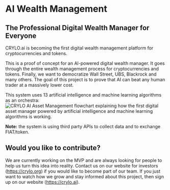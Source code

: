 # AI Wealth Management
## The Professional Digital Wealth Manager for Everyone
CRYLO.ai is becoming the first digital wealth management platform for cryptocurrencies and tokens.

This is a proof of concept for an AI-powered digital wealth manager. It goes through the entire wealth management process for cryptocurrencies and tokens. Finally, we want to democratize Wall Street, UBS, Blackrock and many others. The goal of this project is to prove that AI can beat any human trader at a massively lower cost.

This system uses 13 artificial intelligence and machine learning algorithms as an orchestra:
![CRYLO AI Asset Management flowchart explaining how the first digital asset manager powered by artificial intelligence and machine learning algorithms is working.](https://crylo.ai/wp-content/uploads/2025/01/crylo-ai-wealth-management.webp)

**Note:** the system is using third party APIs to collect data and to exchange FIAT/token.

## Would you like to contribute?
We are currently working on the MVP and are always looking for people to help us turn this idea into reality. Contact us on our website for investors (https://crylo.org) if you would like to become part of our team. If you just want to watch how we grow and stay informed about this project, then sign up on our website (https://crylo.ai).

